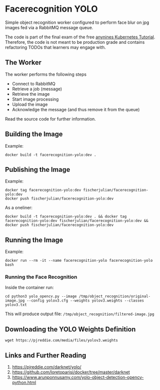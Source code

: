 # Facerecognition YOLO

Simple object recognition worker configured to perform face blur on jpg images fed via a RabbitMQ message queue.

The code is part of the final exam of the free [anynines Kubernetes Tutorial](https://learn.kubernetes.anynines.com/).
Therefore, the code is not meant to be production grade and contains refactoring TODOs that learners may engage with.

## The Worker

The worker performs the following steps

* Connect to RabbitMQ
* Retrieve a job (message)
* Retrieve the image
* Start image processing
* Upload the image
* Acknowledge the message (and thus remove it from the queue)

Read the source code for further information.

## Building the Image

Example:

    docker build -t facerecognition-yolo:dev .

## Publishing the Image

Example:

    docker tag facerecognition-yolo:dev fischerjulian/facerecognition-yolo:dev
    docker push fischerjulian/facerecognition-yolo:dev

As a oneliner:

    docker build -t facerecognition-yolo:dev . && docker tag facerecognition-yolo:dev fischerjulian/facerecognition-yolo:dev && docker push fischerjulian/facerecognition-yolo:dev

## Running the Image

Example:

    docker run --rm -it --name facerecognition-yolo facerecognition-yolo bash

### Running the Face Recognition

Inside the container run:

    cd python3 yolo_opencv.py --image /tmp/object_recognition/original-image.jpg --config yolov3.cfg --weights yolov3.weights --classes yolov3.txt 

This will produce output file: `/tmp/object_recognition/filtered-image.jpg`

## Downloading the YOLO Weights Definition

    wget https://pjreddie.com/media/files/yolov3.weights

## Links and Further Reading

1. https://pjreddie.com/darknet/yolo/
2. https://github.com/loretoparisi/docker/tree/master/darknet
3. https://www.arunponnusamy.com/yolo-object-detection-opencv-python.html
